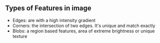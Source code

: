 ## Types of Features in image
- Edges: are with a high intensity gradient
- Corners: the intersection of two edges. It's unique and match exactly
- Blobs: a region based features, area of extreme brightness or unique texture
